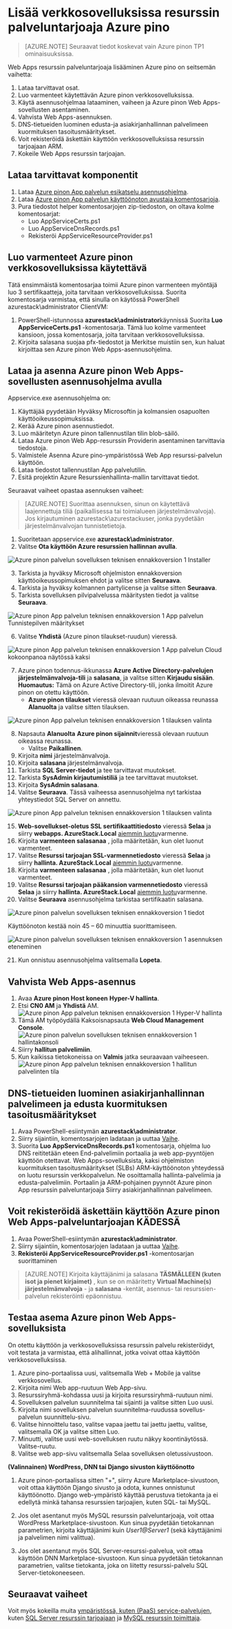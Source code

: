 <properties
    pageTitle="Web-sovellusten resurssin tarjoajan lisääminen Azure pinon | Microsoft Azure"
    description="Yksityiskohtaiset ohjeet Azure Pinotut Web Apps-sovellusten käyttöönotto"
    services="azure-stack"
    documentationCenter=""
    authors="ccompy, apwestgarth"
    manager="stefsch"
    editor=""/>

<tags
    ms.service="azure-stack"
    ms.workload="app-service"
    ms.tgt_pltfrm="na"
    ms.devlang="na"
    ms.topic="article"
    ms.date="09/26/2016"
    ms.author="anwestg"/>

# <a name="add-a-web-apps-resource-provider-to-azure-stack"></a>Lisää verkkosovelluksissa resurssin palveluntarjoaja Azure pino

> [AZURE.NOTE] Seuraavat tiedot koskevat vain Azure pinon TP1 ominaisuuksissa.

Web Apps resurssin palveluntarjoaja lisääminen Azure pino on seitsemän vaihetta:

1.  Lataa tarvittavat osat.
2.  Luo varmenteet käytettävän Azure pinon verkkosovelluksissa.
3.  Käytä asennusohjelmaa lataaminen, vaiheen ja Azure pinon Web Apps-sovellusten asentaminen. 
4.  Vahvista Web Apps-asennuksen.
5.  DNS-tietueiden luominen edusta-ja asiakirjanhallinnan palvelimeen kuormituksen tasoitusmääritykset.
6.  Voit rekisteröidä äskettäin käyttöön verkkosovelluksissa resurssin tarjoajaan ARM.
7.  Kokeile Web Apps resurssin tarjoajan.

## <a name="download-required-components"></a>Lataa tarvittavat komponentit

1.  Lataa [Azure pinon App palvelun esikatselu asennusohjelma](http://aka.ms/azasinstaller). 
2.  Lataa [Azure pinon App palvelun käyttöönoton avustaja komentosarjoja](http://aka.ms/azashelper). 
3.  Pura tiedostot helper komentosarjojen zip-tiedoston, on oltava kolme komentosarjat:
    - Luo AppServiceCerts.ps1
    - Luo AppServiceDnsRecords.ps1
    - Rekisteröi AppServiceResourceProvider.ps1 

## <a name="create-certificates-to-be-used-by-azure-stack-web-apps"></a>Luo varmenteet Azure pinon verkkosovelluksissa käytettävä

Tätä ensimmäistä komentosarjaa toimii Azure pinon varmenteen myöntäjä luo 3 sertifikaatteja, joita tarvitaan verkkosovelluksissa. Suorita komentosarja varmistaa, että sinulla on käytössä PowerShell azurestack\administrator ClientVM:
1.  PowerShell-istunnossa **azurestack\administrator**käynnissä Suorita **Luo AppServiceCerts.ps1** -komentosarja.  Tämä luo kolme varmenteet kansioon, jossa komentosarja, joita tarvitaan verkkosovelluksissa.
2.  Kirjoita salasana suojaa pfx-tiedostot ja Merkitse muistiin sen, kun haluat kirjoittaa sen Azure pinon Web Apps-asennusohjelma.

## <a name="use-the-installer-to-download-and-install-azure-stack-web-apps"></a>Lataa ja asenna Azure pinon Web Apps-sovellusten asennusohjelma avulla

Appservice.exe asennusohjelma on:
1.  Käyttäjää pyydetään Hyväksy Microsoftin ja kolmansien osapuolten käyttöoikeussopimuksissa.
2.  Kerää Azure pinon asennustiedot.
3.  Luo määritetyn Azure pinon tallennustilan tilin blob-säilö.
4.  Lataa Azure pinon Web App-resurssin Providerin asentaminen tarvittavia tiedostoja.
5.  Valmistele Asenna Azure pino-ympäristössä Web App resurssi-palvelun käyttöön.
6.  Lataa tiedostot tallennustilan App palvelutilin.
7.  Esitä projektin Azure Resurssienhallinta-mallin tarvittavat tiedot.

Seuraavat vaiheet opastaa asennuksen vaiheet:

>[AZURE.NOTE] Suorittaa asennuksen, sinun on käytettävä laajennettuja tiliä (paikallisessa tai toimialueen järjestelmänvalvoja). Jos kirjautuminen azurestack\azurestackuser, jonka pyydetään järjestelmänvalvojan tunnistetietoja. 

1.  Suoritetaan appservice.exe **azurestack\administrator**. 
2.  Valitse **Ota käyttöön Azure resurssien hallinnan avulla**.

![Azure pinon palvelun sovelluksen teknisen ennakkoversion 1 Installer][1]

3.  Tarkista ja hyväksy Microsoft ohjelmiston ennakkoversion käyttöoikeussopimuksen ehdot ja valitse sitten **Seuraava**.
4.  Tarkista ja hyväksy kolmannen partylicense ja valitse sitten **Seuraava**.
5.  Tarkista sovelluksen pilvipalvelussa määritysten tiedot ja valitse **Seuraava**.

![Azure pinon App palvelun teknisen ennakkoversion 1 App palvelun Tunnistepilven määritykset][2]

6. Valitse **Yhdistä** (Azure pinon tilaukset-ruudun) vieressä.

![Azure pinon App palvelun teknisen ennakkoversion 1 App palvelun Cloud kokoonpanoa näytössä kaksi][3]

7.  Azure pinon todennus-ikkunassa **Azure Active Directory-palvelujen järjestelmänvalvoja-tili** ja **salasana**, ja valitse sitten **Kirjaudu sisään**.
**Huomautus:** Tämä on Azure Active Directory-tili, jonka ilmoitit Azure pinon on otettu käyttöön.
    - **Azure pinon tilaukset** vieressä olevaan ruutuun oikeassa reunassa **Alanuolta** ja valitse sitten tilauksen.

![Azure pinon App palvelun teknisen ennakkoversion 1 tilauksen valinta][5]

8.  Napsauta **Alanuolta** **Azure pinon sijainnit**vieressä olevaan ruutuun oikeassa reunassa.
    - Valitse **Paikallinen**.
9. Kirjoita **nimi** järjestelmänvalvoja.
10. Kirjoita **salasana** järjestelmänvalvoja.
11. Tarkista **SQL Server-tiedot** ja tee tarvittavat muutokset.
12. Tarkista **SysAdmin kirjautumistiliä** ja tee tarvittavat muutokset.
13. Kirjoita **SysAdmin salasana**.
14. Valitse **Seuraava**.  Tässä vaiheessa asennusohjelma nyt tarkistaa yhteystiedot SQL Server on annettu.

![Azure pinon App palvelun teknisen ennakkoversion 1 tilauksen valinta][4]    

15. **Web-sovellukset-oletus SSL sertifikaattitiedosto** vieressä **Selaa** ja siirry **webapps. AzureStack.Local** [aiemmin luotu](#Create-Certificates-To-Be-Used-By-Azure-Stack-Web-Apps)varmenne.
16. Kirjoita **varmenteen salasanaa** , jolla määritetään, kun olet luonut varmenteet.
17. Valitse **Resurssi tarjoajan SSL-varmennetiedosto** vieressä **Selaa** ja siirry **hallinta. AzureStack.Local** [aiemmin luotu](#Create-Certificates-To-Be-Used-By-Azure-Stack-Web-Apps)varmenne.
18. Kirjoita **varmenteen salasanaa** , jolla määritetään, kun olet luonut varmenteet.
19. Valitse **Resurssi tarjoajan pääkansion varmennetiedosto** vieressä **Selaa** ja siirry **hallinta. AzureStack.Local** [aiemmin luotu](#Create-Certificates-To-Be-Used-By-Azure-Stack-Web-Apps)varmenne.
20. Valitse **Seuraava** asennusohjelma tarkistaa sertifikaatin salasana.

![Azure pinon palvelun sovelluksen teknisen ennakkoversion 1 tiedot][6]

Käyttöönoton kestää noin 45 – 60 minuuttia suorittamiseen.

![Azure pinon palvelun sovelluksen teknisen ennakkoversion 1 asennuksen eteneminen][7]

21. Kun onnistuu asennusohjelma valitsemalla **Lopeta**.

## <a name="validate-web-apps-installation"></a>Vahvista Web Apps-asennus

1.  Avaa **Azure pinon Host koneen** **Hyper-V hallinta**.
2.  Etsi **CN0 AM** ja **Yhdistä** AM.
![Azure pinon App palvelun teknisen ennakkoversion 1 Hyper-V hallinta][8]
3.  Tämä AM työpöydällä Kaksoisnapsauta **Web Cloud Management Console**.
![Azure pinon palvelun sovelluksen teknisen ennakkoversion 1 hallintakonsoli][9]
4.  Siirry **hallitun palvelimiin**.
5.  Kun kaikissa tietokoneissa on **Valmis** jatka seuraavaan vaiheeseen. 
![Azure pinon App palvelun teknisen ennakkoversion 1 hallitun palvelinten tila][10]

## <a name="create-dns-records-for-the-management-server-and-front-end-load-balancers"></a>DNS-tietueiden luominen asiakirjanhallinnan palvelimeen ja edusta kuormituksen tasoitusmääritykset
1.  Avaa PowerShell-esiintymän **azurestack\administrator**.
2.  Siirry sijaintiin, komentosarjojen ladataan ja uuttaa [Vaihe](#Download-Required-Components).
3.  Suorita **Luo AppServiceDnsRecords.ps1** komentosarja, ohjelma luo DNS reititetään eteen End-palvelimiin portaalia ja web app-pyyntöjen käyttöön otettavat.  Web Apps-sovelluksista, kaksi ohjelmiston kuormituksen tasoitusmääritykset (SLBs) ARM-käyttöönoton yhteydessä on luotu resurssin verkkopalvelun. Ne osoittamalla hallinta-palvelimia ja edusta-palvelimiin. Portaalin ja ARM-pohjainen pyynnöt Azure pinon App resurssin palveluntarjoaja Siirry asiakirjanhallinnan palvelimeen.

## <a name="register-the-newly-deployed-azure-stack-web-apps-provider-with-arm"></a>Voit rekisteröidä äskettäin käyttöön Azure pinon Web Apps-palveluntarjoajan KÄDESSÄ
1.  Avaa PowerShell-esiintymän **azurestack\administrator**.
2.  Siirry sijaintiin, komentosarjojen ladataan ja uuttaa [Vaihe](#Download-Required-Components).
3.  **Rekisteröi AppServiceResourceProvider.ps1** -komentosarjan suorittaminen 

>[AZURE.NOTE] Kirjoita käyttäjänimi ja salasana **TÄSMÄLLEEN (kuten isot ja pienet kirjaimet)** , kun se on määritetty **Virtual Machine(s) järjestelmänvalvoja** - ja **salasana** -kentät, asennus- tai resurssien-palvelun rekisteröinti epäonnistuu.

## <a name="test-drive-azure-stack-web-apps"></a>Testaa asema Azure pinon Web Apps-sovelluksista

On otettu käyttöön ja verkkosovelluksissa resurssin palvelu rekisteröidyt, voit testata ja varmistaa, että alihallinnat, jotka voivat ottaa käyttöön verkkosovelluksissa.

1.  Azure pino-portaalissa uusi, valitsemalla Web + Mobile ja valitse verkkosovellus.
2.  Kirjoita nimi Web app-ruutuun Web App-sivu.
3.  Resurssiryhmä-kohdassa uusi ja kirjoita resurssiryhmä-ruutuun nimi. 
4.  Sovelluksen palvelun suunnitelma tai sijainti ja valitse sitten Luo uusi.
5.  Kirjoita nimi sovelluksen palvelun suunnitelma-ruudussa sovellus-palvelun suunnittelu-sivu.
6.  Valitse hinnoittelu taso, valitse vapaa jaettu tai jaettu jaettu, valitse, valitsemalla OK ja valitse sitten Luo.
7.  Minuutti, valitse uusi web-sovelluksen ruutu näkyy koontinäytössä. Valitse-ruutu.
8.  Valitse web app-sivu valitsemalla Selaa sovelluksen oletussivustoon.


**(Valinnainen) WordPress, DNN tai Django sivuston käyttöönotto**

1. Azure pinon-portaalissa sitten "+", siirry Azure Marketplace-sivustoon, voit ottaa käyttöön Django sivusto ja odota, kunnes onnistunut käyttöönotto. Django web-ympäristö käyttää perustuva tietokanta ja ei edellytä minkä tahansa resurssien tarjoajien, kuten SQL- tai MySQL.  

2. Jos olet asentanut myös MySQL resurssin palveluntarjoaja, voit ottaa WordPress Marketplace-sivustoon. Kun sinua pyydetään tietokannan parametrien, kirjoita käyttäjänimi kuin *User1@Server1* (sekä käyttäjänimi ja palvelimen nimi valittua).

3. Jos olet asentanut myös SQL Server-resurssi-palvelua, voit ottaa käyttöön DNN Marketplace-sivustoon. Kun sinua pyydetään tietokannan parametrien, valitse tietokanta, joka on liitetty resurssi-palvelu SQL Server-tietokoneeseen.

## <a name="next-steps"></a>Seuraavat vaiheet

Voit myös kokeilla muita [ympäristössä, kuten (PaaS) service-palvelujen](azure-stack-tools-paas-services.md), kuten [SQL Server resurssin tarjoajaan](azure-stack-sql-rp-deploy-short.md) ja [MySQL resurssin toimittaja](azure-stack-mysql-rp-deploy-short.md).

<!--Image references-->
[1]: ./media/azure-stack-webapps-deploy/AppService_exe_Start.png
[2]: ./media/azure-stack-webapps-deploy/AppService_exe_DefaultEntriesStep1.png
[3]: ./media/azure-stack-webapps-deploy/AppService_exe_DefaultEntriesStep2.png
[4]: ./media/azure-stack-webapps-deploy/AppService_exe_DefaultEntriesStep2_populated.png
[5]: ./media/azure-stack-webapps-deploy/AppService_exe_DefaultEntriesStep2_SubscriptionSelection.png
[6]: ./media/azure-stack-webapps-deploy/AppService_exe_DefaultEntriesStep3_Certificates.png
[7]: ./media/azure-stack-webapps-deploy/AppService_exe_InstallationProgress.png
[8]: ./media/azure-stack-webapps-deploy/HyperV.png
[9]: ./media/azure-stack-webapps-deploy/MMC.png
[10]: ./media/azure-stack-webapps-deploy/ManagedServers.png


<!--Links-->
[Azure_Stack_App_Service_preview_installer]: http://go.microsoft.com/fwlink/?LinkID=717531
[WebAppsDeployment]: http://go.microsoft.com/fwlink/?LinkId=723982
[AppServiceHelperScripts]: http://go.microsoft.com/fwlink/?LinkId=733525
